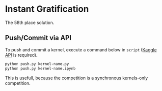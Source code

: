 # Instant Gratification
The 58th place solution.

## Push/Commit via API
To push and commit a kernel, execute a command below in `script` ([Kaggle API](https://github.com/Kaggle/kaggle-api) is required).
```bash
python push.py kernel-name.py
python push.py kernel-name.ipynb
```
This is usefull, because the competition is a synchronous kernels-only competition.